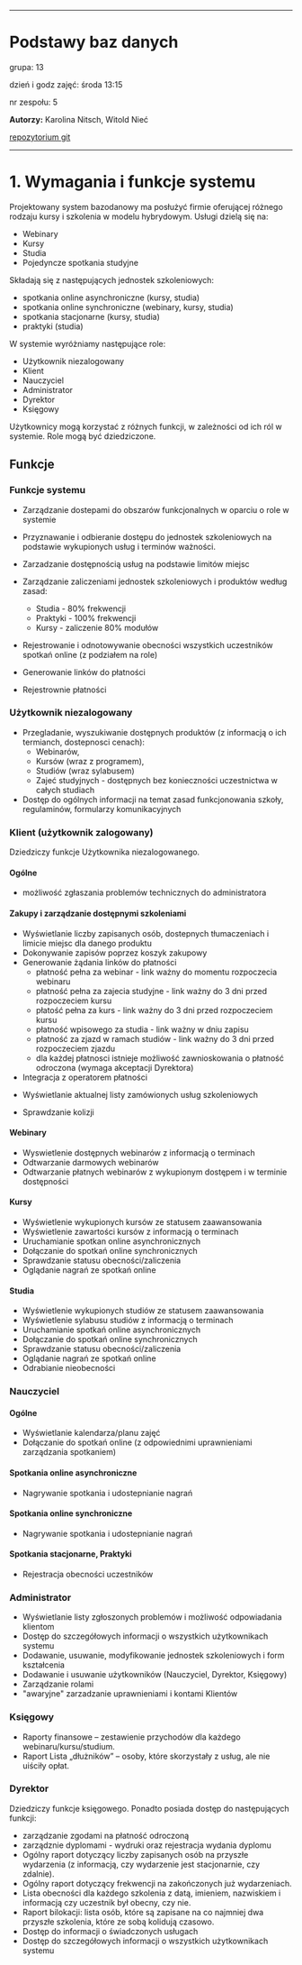 
---
# Podstawy baz danych

grupa: 13

dzień i godz zajęć: środa 13:15

nr zespołu: 5

**Autorzy:** Karolina Nitsch, Witold Nieć

[repozytorium git](https://github.com/kanitsch/bazy_danych)


--- 

# 1.	Wymagania i funkcje systemu
Projektowany system bazodanowy ma posłużyć firmie  oferującej różnego rodzaju kursy i szkolenia w modelu hybrydowym. Usługi dzielą się na: 
- Webinary
- Kursy
- Studia
- Pojedyncze spotkania studyjne
  
Składają się z następujących jednostek szkoleniowych:
  - spotkania online asynchroniczne (kursy, studia) 
  - spotkania online synchroniczne  (webinary, kursy, studia)
  - spotkania stacjonarne (kursy, studia)
  - praktyki (studia)
  
W systemie wyróżniamy następujące role:
- Użytkownik niezalogowany
- Klient 
- Nauczyciel
- Administrator
- Dyrektor
- Księgowy
  
Użytkownicy mogą korzystać z różnych funkcji, w zależności od ich ról w systemie. Role mogą być dziedziczone.

## Funkcje


### Funkcje systemu
- Zarządzanie dostepami do obszarów funkcjonalnych w oparciu o role w systemie
- Przyznawanie i odbieranie dostępu do jednostek szkoleniowych na podstawie wykupionych usług i terminów ważności. 

- Zarzadzanie dostępnością usług na podstawie limitów miejsc
- Zarządzanie zaliczeniami jednostek szkoleniowych i produktów według zasad:
    - Studia - 80% frekwencji
    - Praktyki - 100% frekwencji
    - Kursy - zaliczenie 80% modułów
- Rejestrowanie i odnotowywanie obecności wszystkich uczestników spotkań online (z podziałem na role)
- Generowanie linków do płatności
- Rejestrownie płatności
 
### Użytkownik niezalogowany
- Przegladanie, wyszukiwanie dostępnych produktów (z informacją o ich termianch, dostepnosci cenach): 
  - Webinarów, 
  - Kursów (wraz z programem), 
  - Studiów (wraz sylabusem) 
  - Zajeć studyjnych - dostępnych bez konieczności uczestnictwa w całych studiach
- Dostęp do ogólnych informacji na temat zasad funkcjonowania szkoły, regulaminów, formularzy komunikacyjnych
  
### Klient (użytkownik zalogowany)

Dziedziczy funkcje Użytkownika niezalogowanego.

#### Ogólne 
- możliwość zgłaszania problemów technicznych do administratora

#### Zakupy i zarządzanie dostępnymi szkoleniami
- Wyświetlanie liczby zapisanych osób, dostepnych tłumaczeniach i limicie miejsc dla danego produktu
- Dokonywanie zapisów poprzez koszyk zakupowy
- Generowanie żądania linków do płatności 
  - płatność pełna za webinar - link ważny do momentu rozpoczecia webinaru
  - płatność pełna za zajecia studyjne - link ważny do 3 dni przed rozpoczeciem kursu
  - płatość pełna za kurs - link ważny do 3 dni przed rozpoczeciem kursu
  - płatność wpisowego za studia - link ważny w dniu zapisu
  - płatność za zjazd w ramach studiów - link ważny do 3 dni przed rozpoczeciem zjazdu
  - dla każdej płatnosci istnieje możliwość zawnioskowania o płatność odroczona (wymaga akceptacji Dyrektora)
- Integracja z operatorem płatności
<!-- - Rejestrownie płatności za produkty -->

- Wyświetlanie aktualnej listy zamówionych usług szkoleniowych

- Sprawdzanie kolizji


#### Webinary
- Wyswietlenie dostępnych webinarów z informacją o terminach
- Odtwarzanie darmowych webinarów 
- Odtwarzanie płatnych webinarów z wykupionym dostępem i w terminie dostępności

#### Kursy
- Wyświetlenie wykupionych kursów ze statusem zaawansowania
- Wyświetlenie zawartości kursów z informacją o terminach 
- Uruchamianie spotkan online asynchronicznych
- Dołączanie do spotkań online synchronicznych
- Sprawdzanie statusu obecności/zaliczenia 
- Oglądanie nagrań ze spotkań online


#### Studia
- Wyświetlenie wykupionych studiów ze statusem zaawansowania
- Wyświetlenie sylabusu studiów z informacją o terminach
- Uruchamianie spotkań online asynchronicznych
- Dołączanie do spotkań online synchronicznych
- Sprawdzanie statusu obecności/zaliczenia
- Oglądanie nagrań ze spotkań online
- Odrabianie nieobecności

  


### Nauczyciel

#### Ogólne

- Wyświetlanie kalendarza/planu zajęć
- Dołączanie do spotkań online (z odpowiednimi uprawnieniami zarządzania spotkaniem)

#### Spotkania online asynchroniczne 
- Nagrywanie spotkania i udostepnianie nagrań
<!-- - Rejestracja obecności -automatyczna -->


#### Spotkania online synchroniczne
- Nagrywanie spotkania i udostepnianie nagrań
<!-- - Rejestracja obecności -automatyczna -->



#### Spotkania stacjonarne, Praktyki
- Rejestracja obecności uczestników


### Administrator

- Wyświetlanie listy zgłoszonych problemów i możliwość odpowiadania klientom
- Dostęp do szczegółowych informacji o wszystkich użytkownikach systemu
- Dodawanie, usuwanie, modyfikowanie jednostek szkoleniowych i form kształcenia
- Dodawanie i usuwanie użytkowników (Nauczyciel, Dyrektor, Księgowy)
- Zarządzanie rolami
- "awaryjne" zarzadzanie uprawnieniami i kontami Klientów
  
### Księgowy
- Raporty finansowe – zestawienie przychodów dla każdego webinaru/kursu/studium. 
- Raport Lista „dłużników” – osoby, które skorzystały z usług, ale nie uiściły opłat. 

### Dyrektor

  Dziedziczy funkcje księgowego. Ponadto posiada dostęp do następujących funkcji:

- zarządzanie zgodami na płatność odroczoną
- zarządznie dyplomami - wydruki oraz rejestracja wydania dyplomu
- Ogólny raport dotyczący liczby zapisanych osób na przyszłe wydarzenia (z informacją, czy wydarzenie jest stacjonarnie, czy zdalnie). 
- Ogólny raport dotyczący frekwencji na zakończonych już wydarzeniach. 
- Lista obecności dla każdego szkolenia z datą, imieniem, nazwiskiem i informacją czy uczestnik był obecny, czy nie. 
- Raport bilokacji: lista osób, które są zapisane na co najmniej dwa przyszłe szkolenia, które ze sobą kolidują czasowo. 
- Dostęp do informacji o świadczonych usługach
- Dostęp do szczegółowych informacji o wszystkich użytkownikach systemu


